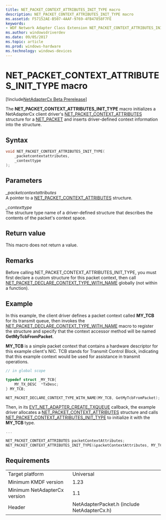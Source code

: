 ```yaml
---
title: NET_PACKET_CONTEXT_ATTRIBUTES_INIT_TYPE macro
description: NET_PACKET_CONTEXT_ATTRIBUTES_INIT_TYPE macro
ms.assetid: F57152AE-B507-4AAF-9769-4FB47858F7FE
keywords:
- WDF Network Adapter Class Extension NET_PACKET_CONTEXT_ATTRIBUTES_INIT_TYPE, NetAdapterCx NET_PACKET_CONTEXT_ATTRIBUTES_INIT_TYPE, NetCx NET_PACKET_CONTEXT_ATTRIBUTES_INIT_TYPE
ms.author: windowsdriverdev
ms.date: 09/05/2017
ms.topic: article
ms.prod: windows-hardware
ms.technology: windows-devices
---
```


# NET_PACKET_CONTEXT_ATTRIBUTES_INIT_TYPE macro

[!include[NetAdapterCx Beta Prerelease](../netcx-beta-prerelease.md)]

The **NET_PACKET_CONTEXT_ATTRIBUTES_INIT_TYPE** macro initializes a NetAdapterCx client driver's [NET_PACKET_CONTEXT_ATTRIBUTES](net-packet-context-attributes.md) structure for a [NET_PACKET](net-packet.md) and inserts driver-defined context information into the structure.

## Syntax

```cpp
void NET_PACKET_CONTEXT_ATTRIBUTES_INIT_TYPE(
    _packetcontextattributes,
    _contexttype
);
```

## Parameters

*_packetcontextattributes*  
A pointer to a [NET_PACKET_CONTEXT_ATTRIBUTES](net-packet-context-attributes.md) structure.

*_contexttype*  
The structure type name of a driver-defined structure that describes the contents of the packet's context space.

## Return value

This macro does not return a value.

## Remarks

Before calling NET_PACKET_CONTEXT_ATTRIBUTES_INIT_TYPE, you must first declare a custom structure for this packet context, then call [NET_PACKET_DECLARE_CONTEXT_TYPE_WITH_NAME](net-packet-declare-context-type-with-name.md) globally (not within a function).

## Example

In this example, the client driver defines a packet context called **MY_TCB** for its transmit queue, then invokes the [NET_PACKET_DECLARE_CONTEXT_TYPE_WITH_NAME](net-packet-declare-context-type-with-name.md) macro to register the structure and specify that the context accessor method will be named **GetMyTcbFromPacket**.

**MY_TCB** is a simple packet context that contains a hardware descriptor for this example client's NIC. TCB stands for Transmit Control Block, indicating that this example context would be used for assistance in transmit operations.

```cpp
// in global scope

typedef struct _MY_TCB{
    MY_TX_DESC  *TxDesc;
} MY_TCB;

NET_PACKET_DECLARE_CONTEXT_TYPE_WITH_NAME(MY_TCB, GetMyTcbFromPacket);
```

Then, in its [EVT_NET_ADAPTER_CREATE_TXQUEUE](evt-net-adapter-create-txqueue.md) callback, the example driver allocates a [NET_PACKET_CONTEXT_ATTRIBUTES](net-packet-context-attributes.md) structure and calls [NET_PACKET_CONTEXT_ATTRIBUTES_INIT_TYPE](net-packet-context-attributes-init-type.md) to initialize it with the **MY_TCB** type.

```cpp
...

NET_PACKET_CONTEXT_ATTRIBUTES packetContextAttributes;
NET_PACKET_CONTEXT_ATTRIBUTES_INIT_TYPE(&packetContextAttributes, MY_TCB);
```

## Requirements

|     |     |
| --- | --- |
| Target platform | Universal |
| Minimum KMDF version | 1.23 |
| Minimum NetAdapterCx version | 1.1 |
| Header | NetAdapterPacket.h (include NetAdapterCx.h) |

